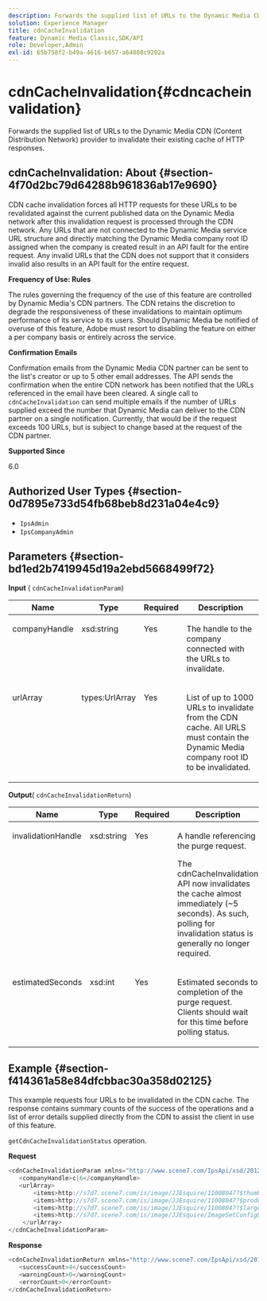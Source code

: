 ```yaml
---
description: Forwards the supplied list of URLs to the Dynamic Media CDN (Content Distribution Network) provider to invalidate their existing cache of HTTP responses.
solution: Experience Manager
title: cdnCacheInvalidation
feature: Dynamic Media Classic,SDK/API
role: Developer,Admin
exl-id: 65b758f2-b49a-4616-b657-a64808c9202a
---
```

# cdnCacheInvalidation{#cdncacheinvalidation}

Forwards the supplied list of URLs to the Dynamic Media CDN (Content Distribution Network) provider to invalidate their existing cache of HTTP responses.

## cdnCacheInvalidation: About {#section-4f70d2bc79d64288b961836ab17e9690}

CDN cache invalidation forces all HTTP requests for these URLs to be revalidated against the current published data on the Dynamic Media network after this invalidation request is processed through the CDN network. Any URLs that are not connected to the Dynamic Media service URL structure and directly matching the Dynamic Media company root ID assigned when the company is created result in an API fault for the entire request. Any invalid URLs that the CDN does not support that it considers invalid also results in an API fault for the entire request.

**Frequency of Use: Rules**

The rules governing the frequency of the use of this feature are controlled by Dynamic Media's CDN partners. The CDN retains the discretion to degrade the responsiveness of these invalidations to maintain optimum performance of its service to its users. Should Dynamic Media be notified of overuse of this feature, Adobe must resort to disabling the feature on either a per company basis or entirely across the service.

**Confirmation Emails**

Confirmation emails from the Dynamic Media CDN partner can be sent to the list's creator or up to 5 other email addresses. The API sends the confirmation when the entire CDN network has been notified that the URLs referenced in the email have been cleared. A single call to `cdnCacheInvalidation` can send multiple emails if the number of URLs supplied exceed the number that Dynamic Media can deliver to the CDN partner on a single notification. Currently, that would be if the request exceeds 100 URLs, but is subject to change based at the request of the CDN partner.

**Supported Since**

6.0

## Authorized User Types {#section-0d7895e733d54fb68beb8d231a04e4c9}

* `IpsAdmin` 
* `IpsCompanyAdmin`

## Parameters {#section-bd1ed2b7419945d19a2ebd5668499f72}

**Input** ( `cdnCacheInvalidationParam`)

<table id="table_EDD1875264C846BE951869D528A90D73"> 
 <thead> 
  <tr> 
   <th class="entry"> <b> Name</b> </th> 
   <th class="entry"> <b> Type</b> </th> 
   <th class="entry"> <b> Required</b> </th> 
   <th class="entry"> <b> Description</b> </th> 
  </tr> 
 </thead>
 <tbody> 
  <tr valign="top"> 
   <td> <p> <span class="codeph"> <span class="varname"> companyHandle</span> </span> </p> </td> 
   <td> <p> <span class="codeph"> xsd:string</span> </p> </td> 
   <td> <p> Yes </p> </td> 
   <td> <p> The handle to the company connected with the URLs to invalidate. </p> </td> 
  </tr> 
  <tr valign="top"> 
   <td> <p> <span class="codeph"> <span class="varname"> urlArray</span> </span> </p> </td> 
   <td> <p> <span class="codeph"> types:UrlArray</span> </p> </td> 
   <td> <p> Yes </p> </td> 
   <td> <p> List of up to 1000 URLs to invalidate from the CDN cache. All URLS must contain the Dynamic Media company root ID to be invalidated. </p> </td> 
  </tr> 
 </tbody> 
</table>

**Output**( `cdnCacheInvalidationReturn`)

<table id="table_1D947C1BF8864820AD7BA0CDC0F076F9"> 
 <thead> 
  <tr> 
   <th class="entry"> <b> Name</b> </th> 
   <th class="entry"> <b> Type</b> </th> 
   <th class="entry"> <b> Required</b> </th> 
   <th class="entry"> <b> Description</b> </th> 
  </tr> 
 </thead>
 <tbody> 
  <tr valign="top"> 
   <td colname="col1"> <p><span class="codeph"><span class="varname"> invalidationHandle</span></span> </p> </td> 
   <td colname="col2"> <p><span class="codeph"> xsd:string</span> </p> </td> 
   <td colname="col3"> <p>Yes </p> </td> 
   <td colname="col4"> <p>A handle referencing the purge request. </p> <p>The <span class="codeph"> cdnCacheInvalidation</span> API now invalidates the cache almost immediately (~5 seconds). As such, polling for invalidation status is generally no longer required. </p> 
    <!--<p>The next three paragraphs were added as per CQDOC-13840 With the migration from Akamai v2 API's to fast purge, purging time is now approximately 5 seconds. You are no longer required to poll on the purge URL to find out the status of the purge request.</p>--> 
    <!--<p>The cache invalidation handle used to contained the company ID, the user account type used (small or large), and the purge url. With the release of 2019R1, <codeph>invalidationHandle</codeph> now contains just the company ID and the purge ID. </p>--> 
    <!--<p>Prior to 2019R1, two different Akamai users were being used for each geography (for example, <codeph>cdninvalidatesmallemea</codeph> and <codeph>cdninvalidatelargeemea</codeph>) to invalidate requests, depending on the number of URLs in each request. This functionality was done so that a small request was not blocked because of a large request. Now, with fast purge in 2019R1, the purge is nearly instantaneous, two users are no longer needed, and only one account is used. </p>--> </td> 
  </tr> 
  <tr valign="top"> 
   <td colname="col1"> <p><span class="codeph"><span class="varname"> estimatedSeconds</span></span> </p> </td> 
   <td colname="col2"> <p><span class="codeph"> xsd:int</span> </p> </td> 
   <td colname="col3"> <p>Yes </p> </td> 
   <td colname="col4"> <p>Estimated seconds to completion of the purge request. Clients should wait for this time before polling status. </p> </td> 
  </tr> 
 </tbody> 
</table>

## Example {#section-f414361a58e84dfcbbac30a358d02125}

This example requests four URLs to be invalidated in the CDN cache. The response contains summary counts of the success of the operations and a list of error details supplied directly from the CDN to assist the client in use of this feature.

`getCdnCacheInvalidationStatus` operation.

**Request**

```java
<cdnCacheInvalidationParam xmlns="http://www.scene7.com/IpsApi/xsd/2012-02-14">
   <companyHandle>c|6</companyHandle>
   <urlArray>
       <items>http://s7d7.scene7.com/is/image/JJEsquire/11008047?$thumbnail$</items>
       <items>http://s7d7.scene7.com/is/image/JJEsquire/11008047?$product$</items>
       <items>http://s7d7.scene7.com/is/image/JJEsquire/11008047?$large$</items>
       <items>http://s7d7.scene7.com/is/image/JJEsquire/ImageSetConfigDefaults?req=userdata</items>
    </urlArray>
</cdnCacheInvalidationParam>
```

**Response**

```java
<cdnCacheInvalidationReturn xmlns="http://www.scene7.com/IpsApi/xsd/2012-02-14">
   <successCount>4</successCount>
   <warningCount>0</warningCount>
   <errorCount>0</errorCount>
</cdnCacheInvalidationReturn>
```
